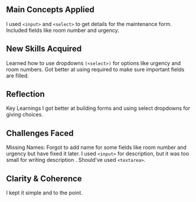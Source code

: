 ## Main Concepts Applied
I used `<input>` and `<select>` to get details for the maintenance form. Included fields like room number and urgency.

## New Skills Acquired
Learned how to use dropdowns `(<select>)` for options like urgency and room numbers. Got better at using required to make sure important fields are filled.

## Reflection
Key Learnings
I got better at building forms and using select dropdowns for giving choices.

## Challenges Faced
Missing Names: Forgot to add name for some fields like room number and urgency but have fixed it later.
I used `<input>` for description, but it was too small for writing description . Should’ve used `<textarea>`.

## Clarity & Coherence
I kept it simple and to the point.

